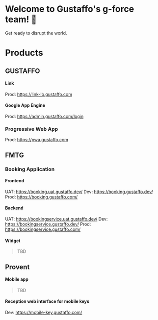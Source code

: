 # Welcome to Gustaffo's g-force team! 🚀

Get ready to disrupt the world.

# Products

## GUSTAFFO

#### Link
Prod: https://link-lb.gustaffo.com

#### Google App Engine
Prod: https://admin.gustaffo.com/login

### Progressive Web App
Prod: https://pwa.gustaffo.com

## FMTG

### Booking Application

#### Frontend
UAT: https://booking.uat.gustaffo.dev/
Dev: https://booking.gustaffo.dev/
Prod: https://booking.gustaffo.com/

#### Backend
UAT: https://bookingservice.uat.gustaffo.dev/
Dev: https://bookingservice.gustaffo.dev/
Prod: https://bookingservice.gustaffo.com/

#### Widget

> TBD

## Provent

#### Mobile app

> TBD

#### Reception web interface for mobile keys
Dev: https://mobile-key.gustaffo.com/